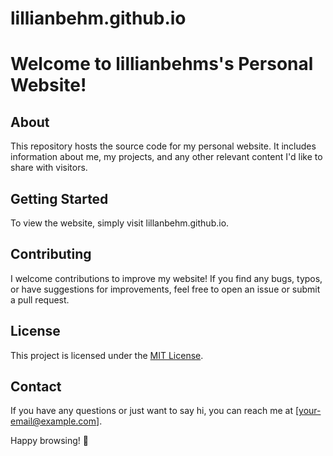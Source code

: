 
# lillianbehm.github.io


# Welcome to lillianbehms's Personal Website!

## About
This repository hosts the source code for my personal website. It includes information about me, my projects, and any other relevant content I'd like to share with visitors.

## Getting Started
To view the website, simply visit lillanbehm.github.io.

## Contributing
I welcome contributions to improve my website! If you find any bugs, typos, or have suggestions for improvements, feel free to open an issue or submit a pull request.

## License
This project is licensed under the [MIT License](LICENSE).

## Contact
If you have any questions or just want to say hi, you can reach me at [your-email@example.com].

Happy browsing! 🚀
